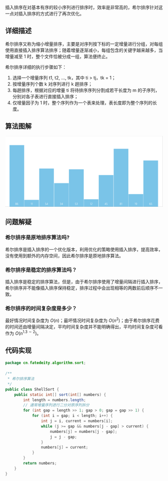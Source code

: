 
插入排序在对基本有序的较小序列进行排序时，效率是非常高的，希尔排序针对这一点对插入排序的方式进行了再次优化。

<!--more-->

## 详细描述

希尔排序又称为缩小增量排序，主要是对序列按下标的一定增量进行分组，对每组使用直接插入排序算法排序；随着增量逐渐减小，每组包含的关键字越来越多，当增量减至 1 时，整个文件恰被分成一组，算法便终止。

希尔排序详细的执行步骤如下：

1. 选择一个增量序列 t1, t2, ..., tk，其中 ti > tj，tk = 1；
2. 按增量序列个数 k 对序列进行 k 趟排序；​​
3. 每趟排序，根据对应的增量 ti 将待排序序列分割成若干长度为 m 的子序列，分别对各子表进行直接插入排序；
4. 仅增量因子为 1 时，整个序列作为一个表来处理，表长度即为整个序列的长度。

## 算法图解

![希尔排序](assets/希尔排序.gif)

## 问题解疑

### 希尔排序是原地排序算法吗?

希尔排序是插入排序的一个优化版本，利用优化的策略使用插入排序，提高效率，没有使用到额外的内存空间，因此希尔排序是原地排序算法。

### 希尔排序是稳定的排序算法吗？

插入排序是稳定的排序算法，但是，由于希尔排序使用了增量间隔进行插入排序，希尔排序并不能像插入排序保持稳定，排序过程中会出现相等的两数前后顺序不一致。

### 希尔排序的时间复杂度是多少？

最好情况时间复杂度为 $O(n)$；最坏情况时间复杂度为 $O(n^2)$；由于希尔排序花费的时间还由增量间隔决定，平均时间复杂度并不能明确得出，平均时间复杂度可看作为 $O(n^{1.3 \sim 2})$。

## 代码实现

```java
package cn.fatedeity.algorithm.sort;

/**
 * 希尔排序算法
 */
public class ShellSort {
    public static int[] sort(int[] numbers) {
        int length = numbers.length;
        // 通常增量序列进行二分对原序列拆分
        for (int gap = length >> 1; gap > 0; gap = gap >> 1) {
            for (int i = gap; i < length; i++) {
                int j = i, current = numbers[i];
                while (j >= gap && numbers[j - gap] > current) {
                    numbers[j] = numbers[j - gap];
                    j = j - gap;
                }
                numbers[j] = current;
            }
        }
        return numbers;
    }
}
```

